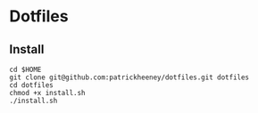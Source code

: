 # Dotfiles

## Install

```
cd $HOME
git clone git@github.com:patrickheeney/dotfiles.git dotfiles
cd dotfiles
chmod +x install.sh
./install.sh
```
